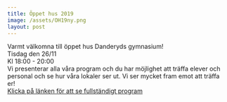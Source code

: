```yaml
---
title: Öppet hus 2019
image: /assets/OH19ny.png
layout: post
---
```


Varmt välkomna till öppet hus Danderyds gymnasium!<br>
Tisdag den 26/11<br>
Kl 18:00 - 20:00 
<br>
Vi presenterar alla våra program och du har möjlighet att träffa elever och personal och se hur våra lokaler ser ut.
Vi ser mycket fram emot att träffa er!
<br>
[Klicka på länken för att se fullständigt program](/assets/oppethus2020.pdf)
